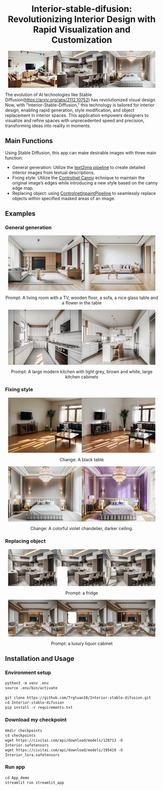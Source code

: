 <div align="center">
<h1> Interior-stable-difusion: Revolutionizing Interior Design with Rapid Visualization and Customization
</div>

<div style="display: flex; justify-content: center; flex-wrap: nowrap; overflow-x: auto;">
  <img src="assets/gr1.png" style="flex: 0 0 auto; width: 32%;">
  <img src="assets/inp1.png" style="flex: 0 0 auto; width: 32%;">
  <img src="assets/con3.png" style="flex: 0 0 auto; width: 32%;">
</div>

The evolution of AI technologies like Stable Diffusion(https://arxiv.org/abs/2112.10752) has revolutionized visual design. Now, with "Interior-Stable-Diffusion," this technology is tailored for interior design, enabling rapid generation, style modification, and object replacement in interior spaces. This application empowers designers to visualize and refine spaces with unprecedented speed and precision, transforming ideas into reality in moments.

## Main Functions
Using Stable Diffusion, this app can make desirable images with three main function: 
- General generation: Utilize the [text2img pipeline](https://huggingface.co/docs/diffusers/en/api/pipelines/stable_diffusion/text2img) to create detailed interior images from textual descriptions.
- Fixing style: Utilize the [Controlnet Canny](https://huggingface.co/lllyasviel/sd-controlnet-canny) echnique to maintain the original image’s edges while introducing a new style based on the canny edge map.
- Replacing object: using [ControlnetInpaintPipeline](https://huggingface.co/docs/diffusers/en/api/pipelines/controlnet#diffusers.StableDiffusionControlNetInpaintPipeline) to seamlessly replace objects within specified masked areas of an image.
## Examples
### General generation
<div style="display: flex; justify-content: center; flex-wrap: nowrap; overflow-x: auto;">
  <img src="assets/prompt1.png" style="flex: 0 0 auto; width: 48%;">
  <img src="assets/prompt2.png" style="flex: 0 0 auto; width: 48%;">
</div>
<p align="center">Prompt: A living room with a TV, wooden floor, a sofa, a nice glass table and a flower in the table</p>
<div style="display: flex; justify-content: center; flex-wrap: nowrap; overflow-x: auto;">
  <img src="assets/prompt3.png" style="flex: 0 0 auto; width: 48%;">
  <img src="assets/prompt4.png" style="flex: 0 0 auto; width: 48%;">
</div>
<p align="center">Prompt: A large modern kitchen with light grey, brown and white, large kitchen cabinets</p>


### Fixing style
<div style="display: flex; justify-content: center; flex-wrap: nowrap; overflow-x: auto;">
  <img src="assets/con1.png" style="flex: 0 0 auto; width: 48%;">
  <img src="assets/con2.png" style="flex: 0 0 auto; width: 48%;">
</div>
<p align="center">Change: A black table</p>
<div style="display: flex; justify-content: center; flex-wrap: nowrap; overflow-x: auto;">
  <img src="assets/con3.png" style="flex: 0 0 auto; width: 48%;">
  <img src="assets/con4.png" style="flex: 0 0 auto; width: 48%;">
</div>
<p align="center">Change: A colorful violet chandelier, darker ceiling.</p>

### Replacing object
<div style="display: flex; justify-content: center; flex-wrap: nowrap; overflow-x: auto;">
  <img src="assets/inp1.png" style="flex: 0 0 auto; width: 32%;">
  <img src="assets/inp2.png" style="flex: 0 0 auto; width: 32%;">
  <img src="assets/inp3.png" style="flex: 0 0 auto; width: 32%;">
</div>
<p align="center">Prompt: a fridge</p>
<div style="display: flex; justify-content: center; flex-wrap: nowrap; overflow-x: auto;">
  <img src="assets/inp4.png" style="flex: 0 0 auto; width: 32%;">
  <img src="assets/inp5.png" style="flex: 0 0 auto; width: 32%;">
  <img src="assets/inp6.png" style="flex: 0 0 auto; width: 32%;">
</div>
<p align="center">Prompt: a luxury liquor cabinet</p>

## Installation and Usage
### Environment setup
```
python3 -m venv .env
source .env/bin/activate

git clone https://github.com/Trgtuan10/Interior-stable-difusion.git
cd Interior-stable-difusion
pip install -r requirements.txt
```

### Download my checkpoint
```
mkdir checkpoints
cd checkpoints
wget https://civitai.com/api/download/models/128713 -O Interior.safetensors
wget https://civitai.com/api/download/models/195419 -O Interior_lora.safetensors
```

### Run app
```
cd App_demo
streamlit run streamlit_app
```
